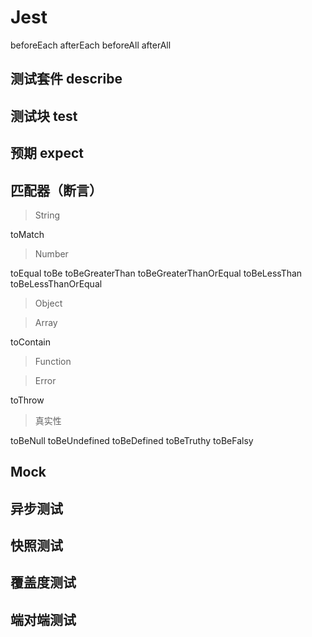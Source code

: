 # Jest

beforeEach
afterEach
beforeAll
afterAll

## 测试套件 describe
## 测试块 test
## 预期 expect
## 匹配器（断言）

> String

toMatch

> Number

toEqual
toBe
toBeGreaterThan
toBeGreaterThanOrEqual
toBeLessThan
toBeLessThanOrEqual

> Object

> Array

toContain

> Function

> Error

toThrow

> 真实性

toBeNull
toBeUndefined
toBeDefined
toBeTruthy
toBeFalsy

## Mock

## 异步测试
## 快照测试
## 覆盖度测试
## 端对端测试
